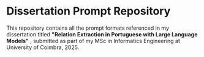 # Dissertation Prompt Repository


This repository contains all the prompt formats referenced in my dissertation titled  **"Relation Extraction in Portuguese with Large Language Models"** , submitted as part of my MSc in Informatics Engineering at University of Coimbra, 2025.
